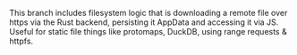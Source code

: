 This branch includes filesystem logic that is downloading a remote file over https via the Rust backend, persisting it AppData and accessing it via JS. Useful for static file things like protomaps, DuckDB, using range requests & httpfs.
